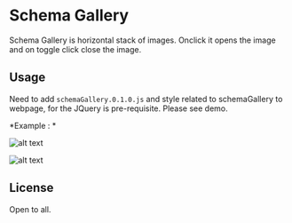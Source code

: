 # Schema Gallery

Schema Gallery is horizontal stack of images. Onclick it opens the image and on toggle click close the image.

## Usage

Need to add `schemaGallery.0.1.0.js` and style related to schemaGallery to webpage, for the JQuery is pre-requisite.
Please see demo.

*Example : *

![alt text](https://raw.githubusercontent.com/sandipkaranjekar/rbac/master/images/user_form.png "schemaGallery")

![alt text](https://raw.githubusercontent.com/sandipkaranjekar/rbac/master/images/user_form.png "schemaGalleryClickView")

## License

Open to all.

